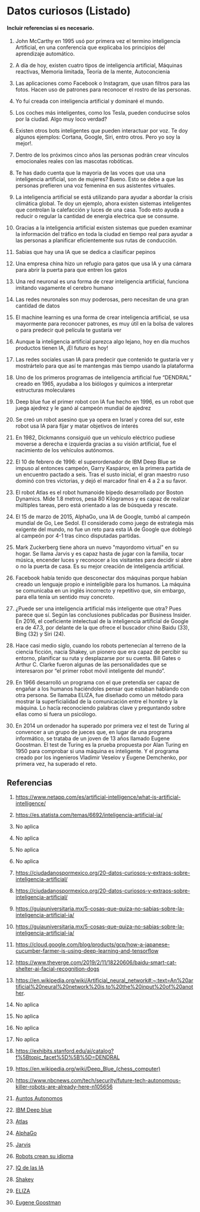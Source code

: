# Datos curiosos (Listado)
#### Incluir referencias si es necesario.


1.  John McCarthy en 1995 usó por primera vez el termino inteligencia Artificial, en una conferencia que explicaba los principios del aprendizaje automático. 
2. A día de hoy, existen cuatro tipos de inteligencia artificial, Máquinas reactivas, Memoria limitada, Teoría de la mente, Autoconcienia
3. Las aplicaciones como Facebook o Instagram, que usan filtros para las fotos. Hacen uso de patrones para reconocer el rostro de las personas.
4. Yo fuí creada con inteligencia artificial y dominaré el mundo. 
5. Los coches más inteligentes, como los Tesla, pueden conducirse solos por la ciudad. Algo muy loco verdad?
6. Existen otros bots inteligentes que pueden interactuar por voz. Te doy algunos ejemplos: Cortana, Google, Siri, entro otros. Pero yo soy la mejor!.
7. Dentro de los próximos cinco años las personas podrán crear vínculos emocionales reales con las mascotas robóticas.
8. Te has dado cuenta que la mayoria de las voces que usa una inteligencia artificial, son de mujeres? Bueno. Esto se debe a que las personas prefieren una voz femenina en sus asistentes virtuales.
9. La inteligencia artificial se está utilizando para ayudar a abordar la crisis climática global. Te doy un ejemplo, ahora existen sistemas inteligentes que controlan la calefacción y luces de una casa. Todo esto ayuda a reducir o regular la cantidad de energia electrica que se consume.
10. Gracias a la inteligencia artificial existen sistemas que pueden examinar la información del tráfico en toda la ciudad en tiempo real para ayudar a las personas a planificar eficientemente sus rutas de conducción.
    
1.	Sabias que hay una IA que se dedica a clasificar pepinos  
2.	Una empresa china hizo un refugio para gatos que usa IA y una cámara para abrir la puerta para que entren los gatos  
3.	Una red neuronal es una forma de crear inteligencia artificial, funciona imitando vagamente el cerebro humano 
4.	Las redes neuronales son muy poderosas, pero necesitan de una gran cantidad de datos 
5.	El machine learning es una forma de crear inteligencia artificial, se usa mayormente para reconocer patrones, es muy útil en la bolsa de valores o para predecir qué película te gustaría ver 
6.	Aunque la inteligencia artificial parezca algo lejano, hoy en día muchos productos tienen IA, ¡El futuro es hoy!
7.	Las redes sociales usan IA para predecir que contenido te gustaría ver y mostrártelo para que así te mantengas más tiempo usando la plataforma 
8.	Uno de los primeros programas de inteligencia artificial fue “DENDRAL” creado en 1965, ayudaba a los biólogos y químicos a interpretar estructuras moleculares  
9.	Deep blue fue el primer robot con IA fue hecho en 1996, es un robot que juega ajedrez y le ganó al campeón mundial de ajedrez  
10.	Se creó un robot asesino que ya opera en Israel y corea del sur, este robot usa IA para fijar y matar objetivos de interés  

11. En 1982, Dickmanns consiguió que un vehículo eléctrico pudiese moverse a derecha e izquierda gracias a su visión artificial, fue el nacimiento de los vehículos autónomos.


12. El 10 de febrero de 1996: el superordenador de IBM Deep Blue se impuso al entonces campeón, Garry Kaspárov, en la primera partida de un encuentro pactado a seis. Tras el susto inicial, el gran maestro ruso dominó con tres victorias, y dejó el marcador final en 4 a 2 a su favor.


13. El robot Atlas es el robot humanoide bípedo desarrollado por Boston Dynamics. Mide 1.8 metros, pesa 80 Kilogramos y es capaz de realizar múltiples tareas, pero está orientado a las de búsqueda y rescate.

14. El 15 de marzo de 2015, AlphaGo, una IA de Google, tumbó al campeón mundial de Go, Lee Sedol. El considerado como juego de estrategia más exigente del mundo, no fue un reto para esta IA de Google que doblegó al campeón por 4-1 tras cinco disputadas partidas.

15. Mark Zuckerberg tiene ahora un nuevo "mayordomo virtual" en su hogar. Se llama Jarvis y es capaz hasta de jugar con la familia, tocar música, encender luces y reconocer a los visitantes para decidir si abre o no la puerta de casa. Es su mejor creación de inteligencia artificial.

16. Facebook había tenido que desconectar dos máquinas porque habían creado un lenguaje propio e ininteligible para los humanos. La máquina se comunicaba en un inglés incorrecto y repetitivo que, sin embargo, para ella tenía un sentido muy concreto.

17. ¿Puede ser una inteligencia artificial más inteligente que otra? Pues parece que sí. Según las conclusiones publicadas por Business Insider. En 2016, el coeficiente intelectual de la inteligencia artificial de Google era de 47.3, por delante de la que ofrece el buscador chino Baidu (33), Bing (32) y Siri (24).

18. Hace casi medio siglo, cuando los robots pertenecían al terreno de la ciencia ficción, nacía Shakey, un pionero que era capaz de percibir su entorno, planificar su ruta y desplazarse por su cuenta. Bill Gates o Arthur C. Clarke fueron algunas de las personalidades que se interesaron por “el primer robot móvil inteligente del mundo”.

19. En 1966 desarrolló un programa con el que pretendía ser capaz de engañar a los humanos haciéndoles pensar que estaban hablando con otra persona. Se llamaba ELIZA, fue diseñado como un método para mostrar la superficialidad de la comunicación entre el hombre y la máquina. Lo hacía reconociendo palabras clave y preguntando sobre ellas como si fuera un psicólogo.

20.  En 2014 un ordenador ha superado por primera vez el test de Turing al convencer a un grupo de jueces que, en lugar de una programa informático, se trataba de un joven de 13 años llamado Eugene Goostman. El test de Turing es la prueba propuesta por Alan Turing en 1950 para comprobar si una máquina es inteligente. Y el programa creado por los ingenieros Vladimir Veselov y Eugene Demchenko, por primera vez, ha superado el reto.




## Referencias
1. https://www.netapp.com/es/artificial-intelligence/what-is-artificial-intelligence/
2. https://es.statista.com/temas/6692/inteligencia-artificial-ia/
3. No aplica
4. No aplica
6. No aplica
7. No aplica
 
7. https://ciudadanospormexico.org/20-datos-curiosos-y-extraos-sobre-inteligencia-artificial/
8.  https://ciudadanospormexico.org/20-datos-curiosos-y-extraos-sobre-inteligencia-artificial/
9. https://guiauniversitaria.mx/5-cosas-que-quiza-no-sabias-sobre-la-inteligencia-artificial-ia/
10. https://guiauniversitaria.mx/5-cosas-que-quiza-no-sabias-sobre-la-inteligencia-artificial-ia/

11. https://cloud.google.com/blog/products/gcp/how-a-japanese-cucumber-farmer-is-using-deep-learning-and-tensorflow 
    
12. https://www.theverge.com/2019/2/11/18220606/baidu-smart-cat-shelter-ai-facial-recognition-dogs 
    
13. https://en.wikipedia.org/wiki/Artificial_neural_network#:~:text=An%20artificial%20neural%20network%20is,to%20the%20input%20of%20another. 
    
14. No aplica
15. No aplica
16. No aplica
17. No aplica
18. https://exhibits.stanford.edu/ai/catalog?f%5Btopic_facet%5D%5B%5D=DENDRAL
    
19. https://en.wikipedia.org/wiki/Deep_Blue_(chess_computer) 
    
20. https://www.nbcnews.com/tech/security/future-tech-autonomous-killer-robots-are-already-here-n105656 

11. [Auntos Autonomos](https://ecosistemahuawei.xataka.com/principales-hitos-historia-inteligencia-artificial/)
12. [IBM Deep blue](https://www.lavanguardia.com/deportes/20160210/302037419496/dia-ordenador-gano-campeon-mundo-ajedrez.html)
13. [Atlas](https://www.google.com/search?q=Atlas+(2013)%2C+el+robot+b%C3%ADpedo+de+rescate+de+la+Boston+Dynamics%2C&oq=Atlas+(2013)%2C+el+robot+b%C3%ADpedo+de+rescate+de+la+Boston+Dynamics%2C&aqs=chrome..69i57.1011j0j4&sourceid=chrome&ie=UTF-8)
14. [AlphaGo](https://tecnohotelnews.com/2017/10/05/cinco-hitos-inteligencia-artificial/)
15. [Jarvis](https://tecnohotelnews.com/2017/10/05/cinco-hitos-inteligencia-artificial/)
16. [Robots crean su idioma](https://tecnohotelnews.com/2017/10/05/cinco-hitos-inteligencia-artificial/)
17. [IQ de las IA](https://tecnohotelnews.com/2017/10/05/cinco-hitos-inteligencia-artificial/)
18. [Shakey](https://www.eldiario.es/hojaderouter/tecnologia/shakey-robot-inteligencia-artificial-coche-autonomo_1_3466717.html)
19. [ELIZA](https://www.xataka.com/historia-tecnologica/asi-era-eliza-el-primer-bot-conversacional-de-la-historia)
20. [Eugene Goostman](https://es.gizmodo.com/un-ordenador-supera-por-primera-vez-el-test-de-turing-1587840827)

